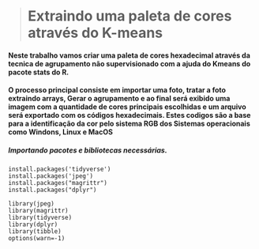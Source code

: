>  # Extraindo uma paleta de cores através do K-means 

#### Neste trabalho vamos criar uma paleta de cores hexadecimal através da tecnica de agrupamento não supervisionado com a ajuda do Kmeans do pacote stats do R. 
#### O processo principal consiste em importar uma foto, tratar a foto extraindo arrays, Gerar o agrupamento e  ao final será exibido uma imagem com a quantidade de cores principais escolhidas e um arquivo será exportado com os códigos hexadecimais. Estes codigos são a base para a identificação da cor pelo sistema RGB dos Sistemas operacionais como Windons, Linux e MacOS

##### Importando pacotes e bibliotecas necessárias.

```
install.packages('tidyverse')
install.packages('jpeg')
install.packages("magrittr")
install.packages("dplyr")

library(jpeg)
library(magrittr)
library(tidyverse)
library(dplyr)
library(tibble)
options(warn=-1)

```

